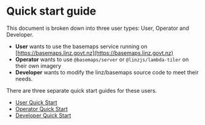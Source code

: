 # Quick start guide

This document is broken down into three user types: User, Operator and Developer.

- **User** wants to use the basemaps service running on [https://basemaps.linz.govt.nz](https://basemaps.linz.govt.nz)
- **Operator** wants to use `@basemaps/server` or `@linzjs/lambda-tiler` on their own imagery
- **Developer** wants to modify the linz/basemaps source code to meet their needs.

There are three separate quick start guides for these users.

- [User Quick Start](./user-guide/quick-start.md)
- [Operator Quick Start](./operator-guide/quick-start.md)
- [Developer Quick Start](./developer-guide/quick-startm.md)
